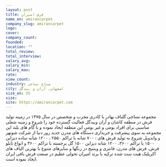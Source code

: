 ```yaml
---
layout: post
title: فرش امیران
name_en: amirancarpet
company_slug: amirancarpet
logo: 
cover: 
company_count:
founded:
location: ""
total_review: 
total_interview: 
salary_avg: 
salary_min: 
salary_max: 
rate: 
view_count: 
industry: صناع نساجی
city: اصفهان, آران و بیدگل
size_en: VS
size: 
site: https://amirancarpet.com
---
```


مجموعه نساجی گلباف بهادر با کادری مجرب و متخصص در سال ۱۳۷۵ در زمینه تولید فرش در منطقه کاشان و آران وبیدگل فعالیت گسترده خود را شروع و زمینه شغلی مناسبی برای افراد بومی و غیر بومی این منطقه ایجاد نموده و با گام های بلند این مجموعه به سوی پیشرفت و خریداری دستگاه های مدرن جدید روز دنیا از شرکت شونهر و واندویل شروع به تولید فرش های : ۷۰۰ شانه با تراکم ۲۵۵۰ ، ۱۲۰۰ شانه ساده دیزاین ۱۵۰۰ با تراکم ۳۶۰۰، ۱۲۰۰ شانه دیزاین ۱۵۰۰ گل برجسته با تراکم ۳۶۰۰ و انواع تابلو فرش، فرش های مدرن، فانتزی و وینتیج در رنگها و سایزهای متنوع با بهترین الیاف های اکریلیک هیت ست شده ترکیه با برند امیران تحولی عظیم در صنعت فرش بافی ایران ایجاد نموده است.

